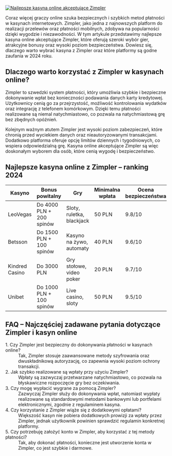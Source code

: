 [![Najlepsze kasyna online akceptujące Zimpler](https://123-caf.pages.dev/gitsignup.png)](https://vrmoo.ru/Bt82HjjY)

<p>Coraz więcej graczy online szuka bezpiecznych i szybkich metod płatności w kasynach internetowych. Zimpler, jako jedna z najnowszych platform do realizacji przelewów oraz płatności mobilnych, zdobywa na popularności dzięki wygodzie i niezawodności. W tym artykule przedstawimy najlepsze kasyna online akceptujące Zimpler, które oferują szeroki wybór gier, atrakcyjne bonusy oraz wysoki poziom bezpieczeństwa. Dowiesz się, dlaczego warto wybrać kasyna z Zimpler oraz które platformy są godne zaufania w 2024 roku.</p>  <h2>Dlaczego warto korzystać z Zimpler w kasynach online?</h2> <p>Zimpler to szwedzki system płatności, który umożliwia szybkie i bezpieczne dokonywanie wpłat bez konieczności podawania danych karty kredytowej. Użytkownicy cenią go za przejrzystość, możliwość kontrolowania wydatków oraz integrację z telefonem komórkowym. Dzięki temu płatności realizowane są niemal natychmiastowo, co pozwala na natychmiastową grę bez zbędnych opóźnień.</p>  <p>Kolejnym ważnym atutem Zimpler jest wysoki poziom zabezpieczeń, które chronią przed wyciekiem danych oraz nieautoryzowanymi transakcjami. Dodatkowo platforma oferuje opcję limitów dziennych i tygodniowych, co wspiera odpowiedzialną grę. Kasyna online akceptujące Zimpler są więc doskonałym wyborem dla osób, które cenią wygodę i bezpieczeństwo.</p>  <h2>Najlepsze kasyna online z Zimpler – ranking 2024</h2> <table>   <thead>     <tr>       <th>Kasyno</th>       <th>Bonus powitalny</th>       <th>Gry</th>       <th>Minimalna wpłata</th>       <th>Ocena bezpieczeństwa</th>     </tr>   </thead>   <tbody>     <tr>       <td>LeoVegas</td>       <td>Do 4000 PLN + 200 spinów</td>       <td>Sloty, ruletka, blackjack</td>       <td>50 PLN</td>       <td>9.8/10</td>     </tr>     <tr>       <td>Betsson</td>       <td>Do 1500 PLN + 100 spinów</td>       <td>Kasyno na żywo, automaty</td>       <td>40 PLN</td>       <td>9.6/10</td>     </tr>     <tr>       <td>Kindred Casino</td>       <td>Do 3000 PLN</td>       <td>Gry stołowe, video poker</td>       <td>20 PLN</td>       <td>9.7/10</td>     </tr>     <tr>       <td>Unibet</td>       <td>Do 1000 PLN + 100 spinów</td>       <td>Live casino, sloty</td>       <td>50 PLN</td>       <td>9.5/10</td>     </tr>   </tbody> </table>  <h2>FAQ – Najczęściej zadawane pytania dotyczące Zimpler i kasyn online</h2> <dl>   <dt>1. Czy Zimpler jest bezpieczny do dokonywania płatności w kasynach online?</dt>   <dd>Tak, Zimpler stosuje zaawansowane metody szyfrowania oraz dwuskładnikową autoryzację, co zapewnia wysoki poziom ochrony transakcji.</dd>    <dt>2. Jak szybko realizowane są wpłaty przy użyciu Zimpler?</dt>   <dd>Wpłaty są zazwyczaj przetwarzane natychmiastowo, co pozwala na błyskawiczne rozpoczęcie gry bez oczekiwania.</dd>    <dt>3. Czy mogę wypłacić wygrane za pomocą Zimpler?</dt>   <dd>Zazwyczaj Zimpler służy do dokonywania wpłat, natomiast wypłaty realizowane są standardowymi metodami bankowymi lub portfelami elektronicznymi, zgodnie z regulaminem kasyna.</dd>    <dt>4. Czy korzystanie z Zimpler wiąże się z dodatkowymi opłatami?</dt>   <dd>Większość kasyn nie pobiera dodatkowych prowizji za wpłaty przez Zimpler, jednak użytkownik powinien sprawdzić regulamin konkretnej platformy.</dd>    <dt>5. Czy potrzebuję założyć konto w Zimpler, aby korzystać z tej metody płatności?</dt>   <dd>Tak, aby dokonać płatności, konieczne jest utworzenie konta w Zimpler, co jest szybkie i darmowe.</dd> </dl>